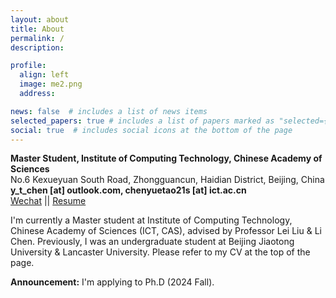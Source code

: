 ```yaml
---
layout: about
title: About
permalink: /
description: 

profile:
  align: left
  image: me2.png
  address: 

news: false  # includes a list of news items
selected_papers: true # includes a list of papers marked as "selected={true}"
social: true  # includes social icons at the bottom of the page
---
```


<b>Master Student, Institute of Computing Technology, Chinese Academy of Sciences</b><br>
No.6 Kexueyuan South Road, Zhongguancun, Haidian District, Beijing, China<br>
<b>y_t_chen [at] outlook.com, chenyuetao21s [at] ict.ac.cn</b><br>
[Wechat](http://jd92.wang/assets/img/wechat_public_account.jpg) || [Resume](https://www.jianguoyun.com/p/DagJaZEQjKnsBRjbkeAEIAA) 

I'm currently a Master student at Institute of Computing Technology, Chinese Academy of Sciences (ICT, CAS), advised by Professor Lei Liu & Li Chen. Previously,  I was an undergraduate student at Beijing Jiaotong University & Lancaster University. Please refer to my CV at the top of the page.

**Announcement:** I'm applying to Ph.D (2024 Fall).
